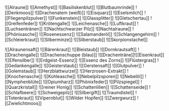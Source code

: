 


![[Alraune]]
![[Amethyst]]
![[Basiliskenblut]]
![[Blutbaumrinde]]
![[Denkmoos]]
![[Drachenatem (weiß)]] 
![[Eisquarz]]
![[Eselsmilch]]
![[Fliegenpilzpulver]]
![[Funkenstein]]
![[Glassplitter]]
![[Gletschertau]]
![[Greifenfeder]] 
![[Krötengalle]] ![[Leichenasche]] 
![[Luftkraut]] 
![[Luchsentränen]] 
![[Nachtschwarzer Pilz]] 
![[Nachtalraune]] 
![[Phönixasche]] 
![[Rosenessenz]] 
![[Salamanderöl]] 
![[Schlangengehirn]]
![[Schleierkraut]]
![[Silberminze]] 
![[Silberstaub]] 
![[Skorpionstachel]] 

![[Alraunensaft]]
![[Bärenkraut]]
![[Bleistaub]] 
![[Dornkrautsaft]] 
![[Drachengalle]]
![[Drachenschuppe (blau)]]
![[Drachenträne]]![[Eisenkraut]]
![[Elfensilber]]
![[Erdgeist-Essenz]]
![[Essenz des Zorns]]
![[Flüstergras]]
![[Gedankengalle]]
![[Geisterstaub]]
![[Gerstensaft]]
![[Glutpulver]]
![[Golemstaub]]
![[Herzblattwurzel]]
![[Herzrosen-Extrakt]] 
![[Knochenasche]]
![[Kohleasche]]
![[Nebelpilzsporen]]
![[Nebelöl]] ![[Nymphenblüte]]
![[Opiumharz]]
![[Phönixfeder]]
![[Pilzspiegel]]
![[Quarzkristall]] 
![[reiner Honig]]
![[Schattenlilien]]
![[Schattenseide]]
![[Schlafbeere]]
![[Schweigepilz]]
![[Silbergift]]
![[Traumdistel]]
![[Totenkraut]]
![[Vipernblut]]
![[Wilder Hopfen]]
![[Zwergwurz]]
![[Zwielichtmoos]]